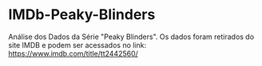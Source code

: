 # IMDb-Peaky-Blinders
Análise dos Dados da Série "Peaky Blinders". Os dados foram retirados do site IMDB e podem ser acessados no link: https://www.imdb.com/title/tt2442560/
